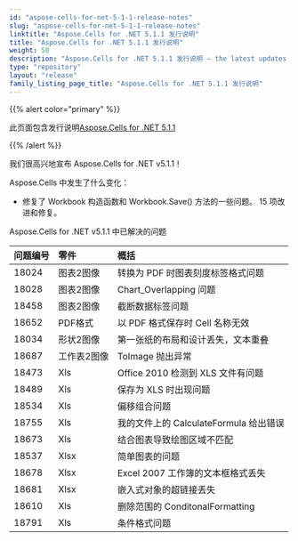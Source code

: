 ```yaml
---
id: "aspose-cells-for-net-5-1-1-release-notes"
slug: "aspose-cells-for-net-5-1-1-release-notes"
linktitle: "Aspose.Cells for .NET 5.1.1 发行说明"
title: "Aspose.Cells for .NET 5.1.1 发行说明"
weight: 50
description: "Aspose.Cells for .NET 5.1.1 发行说明 – the latest updates and fixes."
type: "repository"
layout: "release"
family_listing_page_title: "Aspose.Cells for .NET 5.1.1 发行说明"
---
```

{{% alert color="primary" %}} 

此页面包含发行说明[Aspose.Cells for .NET 5.1.1](https://releases.aspose.com/cells/net/new-releases/aspose.cells-for-.net-5.1.1/)

{{% /alert %}} 

我们很高兴地宣布 Aspose.Cells for .NET v5.1.1！

 Aspose.Cells 中发生了什么变化：

- 修复了 Workbook 构造函数和 Workbook.Save() 方法的一些问题。
 15 项改进和修复。

 Aspose.Cells for .NET v5.1.1 中已解决的问题

|**问题编号** |**零件** |**概括** |
|:- |:- |:- |
|18024 |图表2图像|转换为 PDF 时图表刻度标签格式问题|
|18028 |图表2图像|Chart_Overlapping 问题|
|18458 |图表2图像|截断数据标签问题|
|18652 | PDF格式|以 PDF 格式保存时 Cell 名称无效|
|18034 |形状2图像|第一张纸的布局和设计丢失，文本重叠|
|18687 |工作表2图像|ToImage 抛出异常|
|18473 |Xls|Office 2010 检测到 XLS 文件有问题|
|18489 |Xls|保存为 XLS 时出现问题|
|18534 |Xls|偏移组合问题|
|18755 |Xls|我的文件上的 CalculateFormula 给出错误|
|18673 |Xls|结合图表导致绘图区域不匹配|
|18537 | Xlsx|简单图表的问题|
|18678 | Xlsx|Excel 2007 工作簿的文本框格式丢失|
|18681 | Xlsx|嵌入式对象的超链接丢失|
|18610 |Xls|删除范围的 ConditonalFormatting|
|18791 |Xls|条件格式问题|

